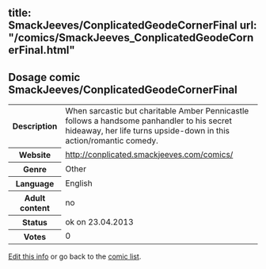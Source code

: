 title: SmackJeeves/ConplicatedGeodeCornerFinal
url: "/comics/SmackJeeves_ConplicatedGeodeCornerFinal.html"
---
Dosage comic SmackJeeves/ConplicatedGeodeCornerFinal
-----------------------------------------

<table class="comicinfo">
<tr>
<th>Description</th><td>When sarcastic but charitable Amber Pennicastle follows a handsome panhandler to his secret hideaway, her life turns upside-down in this action/romantic comedy.</td>
</tr>
<tr>
<th>Website</th><td><a href="http://conplicated.smackjeeves.com/comics/">http://conplicated.smackjeeves.com/comics/</a></td>
</tr>
<tr>
<th>Genre</th><td>Other</td>
</tr>
<tr>
<th>Language</th><td>English</td>
</tr>
<tr>
<th>Adult content</th><td>no</td>
</tr>
<tr>
<th>Status</th><td>ok on 23.04.2013</td>
</tr>
<tr>
<th>Votes</th><td>0</div></td>
</tr>
</table>

[Edit this info](/comics/SmackJeeves_ConplicatedGeodeCornerFinal_edit.html) or go back to the [comic list](../comic-index.html).
